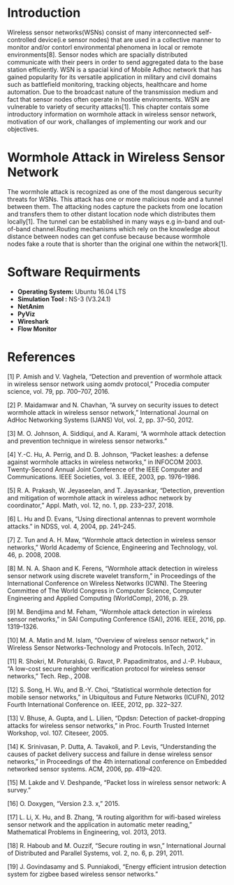 # Introduction

Wireless sensor networks(WSNs) consist of many interconnected self-controlled device(i.e sensor nodes) that are used in a collective manner to monitor and/or contorl environmental phenomena in local or remote environments[8]. Sensor nodes
which are spacially distributed communicate with their peers in order to send aggregated data to the base station efficiently. WSN is a spacial kind of Mobile Adhoc network that has gained popularity for its versatile application in military and civil domains such as battlefield monitoring, tracking objects, healthcare and home automation. Due to the broadcast nature of the transmission medium and fact that sensor nodes often operate in hostile environments. WSN are vulnerable to variety of security attacks[1]. This chapter contais some introductory information on wormhole attack in wireless sensor network, motivation of our work, challanges of implementing our work and our objectives.


# Wormhole Attack in Wireless Sensor Network
The wormhole attack is recognized as one of the most dangerous security threats for WSNs. This attack has one or more malicious node and a tunnel between them. The attacking nodes capture the packets from one location and transfers them to
other distant location node which distributes them locally[1]. The tunnel can be established in many ways e.g in-band and out-of-band channel.Routing mechanisms which rely on the knowledge about distance between nodes can get confuse because
because wormhole nodes fake a route that is shorter than the original one within the network[1].


# Software Requirments

* **Operating System:** Ubuntu 16.04 LTS
* **Simulation Tool :** NS-3 (V3.24.1)
* **NetAnim**
* **PyViz**
* **Wireshark**
* **Flow Monitor**


# References

[1] P. Amish and V. Vaghela, “Detection and prevention of wormhole attack in wireless sensor network using aomdv protocol,” Procedia computer science, vol. 79, pp. 700–707, 2016.

[2] P. Maidamwar and N. Chavhan, “A survey on security issues to detect wormhole attack in wireless sensor network,” International Journal on AdHoc Networking Systems (IJANS) Vol, vol. 2, pp. 37–50, 2012.

[3] M. O. Johnson, A. Siddiqui, and A. Karami, “A wormhole attack detection and prevention technique in wireless sensor networks.”

[4] Y.-C. Hu, A. Perrig, and D. B. Johnson, “Packet leashes: a defense against wormhole attacks in wireless networks,” in INFOCOM 2003. Twenty-Second Annual Joint Conference of the IEEE Computer and Communications. IEEE Societies, vol. 3. IEEE, 2003, pp. 1976–1986.

[5] R. A. Prakash, W. Jeyaseelan, and T. Jayasankar, “Detection, prevention and mitigation of wormhole attack in wireless adhoc network by coordinator,” Appl. Math, vol. 12, no. 1, pp. 233–237, 2018.

[6] L. Hu and D. Evans, “Using directional antennas to prevent wormhole attacks.” in NDSS, vol. 4, 2004, pp. 241–245.

[7] Z. Tun and A. H. Maw, “Wormhole attack detection in wireless sensor networks,” World Academy of Science, Engineering and Technology, vol. 46, p. 2008, 2008.

[8] M. N. A. Shaon and K. Ferens, “Wormhole attack detection in wireless sensor network using discrete wavelet transform,” in Proceedings of the International Conference on Wireless Networks (ICWN). The Steering Committee of The
World Congress in Computer Science, Computer Engineering and Applied Computing (WorldComp), 2016, p. 29.

[9] M. Bendjima and M. Feham, “Wormhole attack detection in wireless sensor networks,” in SAI Computing Conference (SAI), 2016. IEEE, 2016, pp. 1319–1326.

[10] M. A. Matin and M. Islam, “Overview of wireless sensor network,” in Wireless Sensor Networks-Technology and Protocols. InTech, 2012.

[11] R. Shokri, M. Poturalski, G. Ravot, P. Papadimitratos, and J.-P. Hubaux, “A low-cost secure neighbor verification protocol for wireless sensor networks,” Tech. Rep., 2008.

[12] S. Song, H. Wu, and B.-Y. Choi, “Statistical wormhole detection for mobile sensor networks,” in Ubiquitous and Future Networks (ICUFN), 2012 Fourth International Conference on. IEEE, 2012, pp. 322–327.

[13] V. Bhuse, A. Gupta, and L. Lilien, “Dpdsn: Detection of packet-dropping attacks for wireless sensor networks,” in Proc. Fourth Trusted Internet Workshop, vol. 107. Citeseer, 2005.

[14] K. Srinivasan, P. Dutta, A. Tavakoli, and P. Levis, “Understanding the causes of packet delivery success and failure in dense wireless sensor networks,” in Proceedings of the 4th international conference on Embedded networked sensor systems. ACM, 2006, pp. 419–420.

[15] M. Lakde and V. Deshpande, “Packet loss in wireless sensor network: A survey.”

[16] O. Doxygen, “Version 2.3. x,” 2015.

[17] L. Li, X. Hu, and B. Zhang, “A routing algorithm for wifi-based wireless sensor network and the application in automatic meter reading,” Mathematical Problems in Engineering, vol. 2013, 2013.

[18] R. Haboub and M. Ouzzif, “Secure routing in wsn,” International Journal of Distributed and Parallel Systems, vol. 2, no. 6, p. 291, 2011.

[19] J. Govindasamy and S. Punniakodi, “Energy efficient intrusion detection system for zigbee based wireless sensor networks.”
